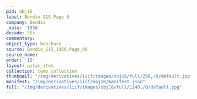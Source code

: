 ```yaml
---
pid: obj16
label: Bendix G15 Page 6
company: Bendix
_date: '1956'
decade: 50s
commentary:
object_type: brochure
source: Bendix_G15_1956_Page_06
source_name:
order: '15'
layout: qatar_item
collection: temp_collection
thumbnail: "/img/derivatives/iiif/images/obj16/full/250,/0/default.jpg"
manifest: "/img/derivatives/iiif/obj16/manifest.json"
full: "/img/derivatives/iiif/images/obj16/full/1140,/0/default.jpg"
---
```

